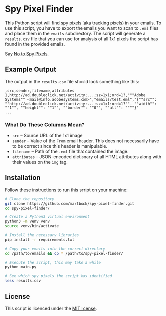 # Spy Pixel Finder

This Python script will find spy pixels (aka tracking pixels) in your emails. To use this script, you have to export the
emails you want to scan to `.eml` files and place them in the `emails` subdirectory. The script will generate a
`results.csv` file that you can use for analysis of all 1x1 pixels the script has found in the provided emails.

Say [No to Spy Pixels](https://notospypixels.com/).

## Example Output

The output in the `results.csv` file should look something like this:

```csv
,src,sender,filename,attributes
1,http://ad.doubleclick.net/activity;...;sz=1x1;ord=1?,"""Adobe Systems"" <mail@info.adobesystems.com>","emails/test.eml","{""src"": ""http://ad.doubleclick.net/activity;...;sz=1x1;ord=1?"", ""width"": ""1"", ""height"": ""1"", ""border"": ""0"", ""alt"": """"}"
...
```

### What Do These Columns Mean?

* `src` – Source URL of the 1x1 image.
* `sender` – Value of the `From` email header. This does not necessarily have to be correct since this header is
  manipulable.
* `filename` – Path of the `.eml` file that contained the image.
* `attributes` – JSON-encoded dictionary of all HTML attributes along with their values on the `img` tag.

## Installation

Follow these instructions to run this script on your machine:

```sh
# Clone the repository
git clone https://github.com/martbock/spy-pixel-finder.git
cd spy-pixel-finder/

# Create a Python3 virtual environment
python3 -m venv venv
source venv/bin/activate

# Install the necessary libraries
pip install -r requirements.txt

# Copy your emails into the correct directory
cd /path/to/emails && cp * /path/to/spy-pixel-finder/

# Execute the script, this may take a while
python main.py

# See which spy pixels the script has identified
less results.csv
```

## License

This script is licenced under the [MIT license](./LICENSE).
